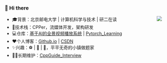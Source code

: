 ### 👋 Hi there

<!--
**EricPengShuai/EricPengShuai** is a ✨ _special_ ✨ repository because its `README.md` (this file) appears on your GitHub profile.

Here are some ideas to get you started:

- 🔭 I’m currently working on ...
- 🌱 I’m currently learning ...
- 👯 I’m looking to collaborate on ...
- 🤔 I’m looking for help with ...
- 💬 Ask me about ...
- 📫 How to reach me: ...
- 😄 Pronouns: ...
- ⚡ Fun fact: ...
-->

<img align="right" src="https://github-readme-stats.vercel.app/api?username=EricPengShuai&show_icons=true&hide_title=true" />  

- :mortar_board:背景：北京邮电大学 | 计算机科学与技术 | 研二在读 
- :hammer:技术栈：CPPer，流媒体开发，架构研发
- :computer:仓库：[基于AI的全景视频播放系统](https://gitee.com/vesper0407/vr_player/tree/star/) | [Pytorch_Learning](https://github.com/EricPengShuai/Pytorch-Learning)
- :heart:个人博客：[Github.io](https://ericpengshuai.github.io/) | [CSDN](https://blog.csdn.net/Miracle_ps)
- :sparkles:兴趣：:soccer: | :badminton: | :muscle:，平平无奇的小镇做题家
- :weight_lifting_man:长期维护：[CppGuide_Interview](https://github.com/EricPengShuai/Interview)
